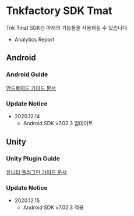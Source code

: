 # Tnkfactory SDK Tmat

Tnk Tmat SDK는 아래의 기능들을 사용하실 수 있습니다.

* Analytics Report

## Android

### Android Guide

[안드로이드 가이드 문서](./Android_Guide.md)

### Update Notice

* 2020.12.14
  * Android SDK v7.02.3 업데이트

## Unity

### Unity Plugin Guide

[유니티 플러그인 가이드 문서](./Unity_Plugin_Guide.md)

### Update Notice

* 2020.12.15
  * Android SDK v7.02.3 적용


